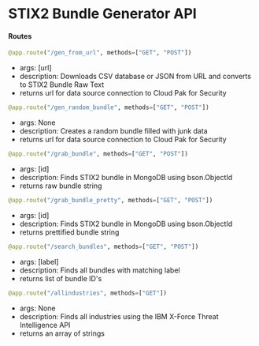 # STIX2 Bundle Generator API

#### Routes

```python
@app.route("/gen_from_url", methods=["GET", "POST"])
```
  - args: [url]
  - description: Downloads CSV database or JSON from URL and converts to STIX2 Bundle Raw Text
  - returns url for data source connection to Cloud Pak for Security
  
```python
@app.route("/gen_random_bundle", methods=["GET", "POST"])
```
  - args: None
  - description: Creates a random bundle filled with junk data
  - returns url for data source connection to Cloud Pak for Security
  
  
```python
@app.route("/grab_bundle", methods=["GET", "POST"])
```
- args: [id]
- description: Finds STIX2 bundle in MongoDB using bson.ObjectId
- returns raw bundle string

```python
@app.route("/grab_bundle_pretty", methods=["GET", "POST"])
```
- args: [id]
- description: Finds STIX2 bundle in MongoDB using bson.ObjectId
- returns prettified bundle string

```python
@app.route("/search_bundles", methods=["GET", "POST"])
```
- args: [label]
- description: Finds all bundles with matching label
- returns list of bundle ID's

```python
@app.route("/allindustries", methods=["GET"])
```
- args: None
- description: Finds all industries using the IBM X-Force Threat Intelligence API
- returns an array of strings 


